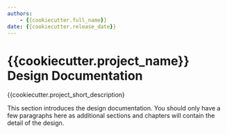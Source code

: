 ```yaml
---
authors:
    - {{cookiecutter.full_name}}
date: {{cookiecutter.release_date}}
---
```


# {{cookiecutter.project_name}} Design Documentation

{{cookiecutter.project_short_description}

This section introduces the design documentation. You should only have a few paragraphs here as additional sections and chapters will contain the detail of the design.
